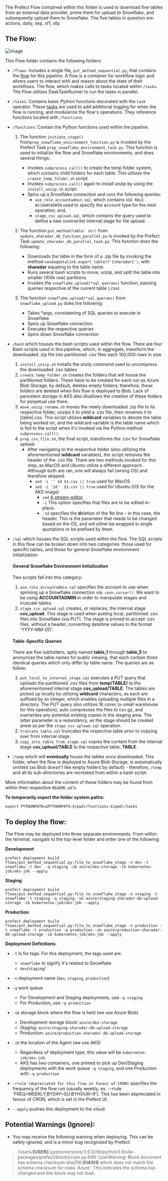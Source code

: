 The Prefect Flow contained within this folder is used to download five tables from an external data provider, prime them for upload to Snowflake, and subsequently upload them to Snowflake. The five tables in question are: actions, daily, sep, sf1, sfp.

## The Flow:

![image](https://user-images.githubusercontent.com/71795488/207937816-ce738480-14c4-4d6c-92ba-6688259a4b1f.png)

This Flow folder contains the following folders:

*  `/flows`: Includes a single file, `put_method_sequential.py`, that contains the [flow](https://docs.prefect.io/concepts/flows/) for this pipeline. A flow is a container for workflow logic and allows users to interact with and reason about the state of their workflows. The flow, which makes calls to tasks located within `/tasks`. The Flow utilizes DaskTaskRunner to run the tasks in parallel.


*  `/tasks`: Contains basic Python functions decorated with the `task` operator. These [tasks](https://docs.prefect.io/concepts/tasks/) are used to add additional logging for when the flow is running, and modularize the flow's operations. They reference functions located with `/functions`.


*  `/functions`: Contain the Python functions used within the pipeline.

   1. The function `initiate_stage()` from`prep_snowflake_environment_function.py` is invoked by the Prefect Task `prep_snowflake_environment_task.py`. This function is used to initialize the flow and Snowflake environments, and does several things:
	  * Invokes `subprocess.call()` to create the temp folder system, which contains child folders for each table. This utilizes the `create_temp_folder.sh` script.
	  * Invokes `subprocess.call()` again to install unzip by using the `install_unzip.sh` script.
	  * Spins up a Snowflake connection and runs the following queries:
		  * `use_role_accountadmin.sql`, which contains `USE ROLE ACCOUNTADMIN` used to specify the account type for the next operation; and,
		  * `stage_csv_upload.sql`, which contains the query used to define a new (overwrite) internal stage for file upload.
  
    2. The function `put_method(table: str)` from `update_sharadar_db_function_parallel.py` is invoked by the Prefect Task `update_sharadar_db_parallel_task.py`. This function does the following:
	    * Downloads the table in the form of a .zip file by invoking the method `nasdaqdatalink.export_table(f'{sharadar}')`, with **sharadar** equating to the table name.
	    * Runs several bash scripts to move, unzip, and split the table into smaller (100k row) partitions.
	    * Invokes the `snowflake_upload(*sql_querues)` function, passing queries respective of the current table (.csv).
    
    3. The function `snowflake_upload(*sql_querues)` from `snowflake_upload.py` does the following:
	    * Takes *args, consistening of SQL queries to execute in Snowflake
	    * Spins up Snowflake connection
	    * Executes the respective queries
	    * Spins down Snowflake connection


* `/bash` which houses the bash scripts used within the flow.
There are four Bash scripts used in this pipeline, which, in aggregate, transform the downloaded .zip file into partitioned .csv files each 100,000 rows in size.
  1. `install_unzip.sh` installs the unzip command used to uncompress the downloaded .csv tables
  2. `create_temp_folder.sh` creates the folders that will house the partitioned folders. These have to be created for each run as Azure Blob Storage, by default, deletes empty folders; therefore, these folders are deleted when this flow is deployed to Blob. Lack of persistent storage in AKS also disallows the creation of these folders for perpetual use there.
  3. `move_unzip_rename.sh` moves the newly downloaded .zip file to its respective folder, unzips it to yield a .csv file, then renames it to [table].csv. This script utilizes **wildcard** variables to denote the table being worked on, and the wildcard variable is the table name which is fed to the script when it's invoked via the Python method `subprocess.call()`.
  4. `prep_csv_file.sh`, the final script, transforms the .csv for Snowflake upload. 
	  *	After navigating to the respective folder (also utilizing the aforementioned **wildcard** variables), the script removes the header of the .csv file. There are two methods invoked for this step, as MacOS and Ubuntu utilize a different approach. Although both are ran, one will always fail (wrong OS) and therefore skipped.
		  *	`sed -i '' 1d $1.csv || true`  used for MacOS
		  *	`sed -i '1d'  $1.csv || true`  used for Ubuntu (OS for the AKS image)
			  *	`sed` [A stream-editor](https://archive.vn/cLlnm).
			  *	`-i` This option specifies that files are to be edited in-place.
			  *	`-1d` specifies the **d**eletion of the **1**st line - in this case, the header. This is the parameter that needs to be changed based on the OS, and will either be wrapped in single quotations or be prefixed by them.


* `/sql` which houses the SQL scripts used within the flow.
  The SQL scripts in this flow can be broken down into two categories: those used for specific tables, and those for general Snowflake environment initialization:
  
  #### General Snowflake Environment Initialization
  Two scripts fall into this category:
  
   1. `use_role_accountadmin.sql` specifies the account to use when spinning up a Snowflake connection via. `conn.cursor()`. We want to be using **ACCOUNTADMIN** in order to manipulate stages and truncate tables.
   2. `stage_csv_upload.sql` creates, or replaces, the internal stage **csv_upload**. This stage is used when putting local, partitioned .csv files into Snowflake (via PUT). The stage is primed to accept .csv files, without a header, converting datetime values to the format 'YYYY-MM-DD'.
  
  #### Table-Specific Queries
  There are five subfolders, aptly named **table_1** through **table_5** to anonymize the table names for public viewing, that each contain three identical queries which only differ by table name. The queries are as follow:
  
   1. `put_local_to_internal_stage.sql` executes a PUT query that uploads the partitioned .csv files from **temp/TABLE/** to the aforementioned internal stage **csv_upload/TABLE**. The tables are picked up locally by utilizing **wildcard** characters, as each are suffixed by an integer, which enables uploading multiple files in a directory. The PUT query also utilizes 16 cores (x-small warehouse for this operation), auto compresses the files to csv.gz, and overwrites any potential existing copies in the staging area. The latter parameter is a redundancy, as the stage should be created anew as per the `stage_csv_upload.sql` operation.
   2. `truncate_table.sql` truncates the respective table prior to copying over from internal stage.
   3. `copy_into_table_from_stage.sql` copies the content from the internal stage **csv_upload/TABLE** to the respective table, **TABLE**.


* `/temp` which will **eventually** house the tables once downloaded. This folder, when the flow is deployed to Azure Blob Storage, is automatically omitted (as Blob doesn't like empty folders by default) - therefore, `/temp` and all its sub-directories are recreated from within a bash script.


More information about the content of these folders may be found from within their respective `README.md`'s.

**To temporarily export the folder system paths:**

`export PYTHONPATH=$PYTHONPATH:$(pwd)/functions:$(pwd)/tasks`


## **To deploy the flow:**

  The Flow may be deployed into three separate environments. From within the terminal, navigate to the top-level folder and enter one of the following:

**Development**:

`prefect deployment build flows/put_method_sequential.py:file_to_snowflake_stage -n dev -t snowflake -t dev  -q staging -sb azure/dev-storage -ib kubernetes-job/aks-job --apply`

**Staging**:

`prefect deployment build flows/put_method_sequential.py:file_to_snowflake_stage -n staging -t snowflake -t staging -q staging -sb azure/staging-sharadar-db-upload-storage -ib kubernetes-job/aks-job --apply`

**Production**:

`prefect deployment build flows/put_method_sequential.py:file_to_snowflake_stage -n production -t snowflake -t production -q production -sb azure/production-sharadar-db-upload-storage -ib kubernetes-job/aks-job --apply`

**Deployment Definitions**:

*  `-t` is for tags. For this deployment, the tags used are:
	* `snowflake` to signify it's related to Snowflake
	* `dev`/`staging`/

*  `-n` deployment name (`dev`, `staging`, `production`)

*  `-q` work queue
   *   For Development and Staging deployments, use `-q staging` 
   *   For Production, use `-q production`

*  `-sb` storage block where the flow is held (we use Azure Blob)
   *  Development storage block: `azure/dev-storage`
   *  Staging: `azure/staging-sharadar-db-upload-storage`
   *  Production: `azure/production-sharadar-db-upload-storage`

*  `-ib` the location of the Agent (we use AKS)
   *  Regardless of deployment type, this value will be `kubernetes-job/aks-job`.
   *  AKS has two containers, one primed to pick up Dev/Staging deployments with the work queue `-q staging`, and one Production with `-q production`

* `-rrule (depreciated for this flow in favour of CRON)` specifies the frequency of the flow run (usually weekly, ex. --rrule 'FREQ=WEEKLY;BYDAY=SU;BYHOUR=9'). This has been depreciated in favour of CRON, which is set in the Prefect UI.

*  `--apply` pushes this deployment to the cloud.

  ## **Potential Warnings (Ignore):**

* You may receive the following warning when deploying. This can be safely ignored, and is a minor bug recognized by Prefect:

> /Users/**[USER]**/.pyenv/versions/3.9.12/lib/python3.9/site-packages/prefect/blocks/core.py:649: UserWarning: Block document has schema checksum sha256:**[HASH]** which does not match the schema checksum for class 'Azure'. This indicates the schema has changed and this block may not load.
